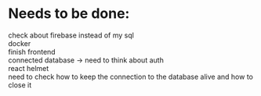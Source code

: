# Needs to be done:
check about firebase instead of my sql <br/>
docker <br/>
finish frontend <br/>
connected database -> need to think about auth<br/>
react helmet<br/>
need to check how to keep the connection to the database alive and how to close it 
